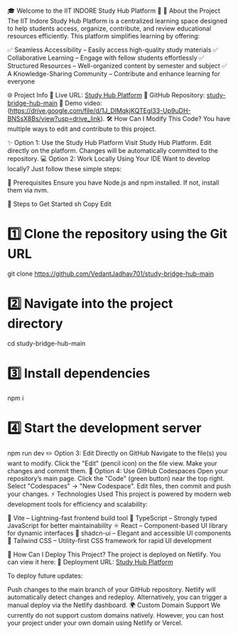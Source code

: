🎓 Welcome to the IIT INDORE Study Hub Platform 🚀
📖 About the Project
The IIT Indore Study Hub Platform is a centralized learning space designed to help students access, organize, contribute, and review educational resources efficiently. This platform simplifies learning by offering:

✅ Seamless Accessibility – Easily access high-quality study materials
✅ Collaborative Learning – Engage with fellow students effortlessly
✅ Structured Resources – Well-organized content by semester and subject
✅ A Knowledge-Sharing Community – Contribute and enhance learning for everyone

🌐 Project Info
🔗 Live URL: [Study Hub Platform](https://studyhubiiti.netlify.app/)
🔗 GitHub Repository: [study-bridge-hub-main](https://github.com/VedantJadhav701/study-bridge-hub-main)
🔗 Demo video: (https://drive.google.com/file/d/1J_DlMqkjKQTEgl33-Up9uDH-BNSsX8Bs/view?usp=drive_link).
🛠 How Can I Modify This Code?
You have multiple ways to edit and contribute to this project.

✨ Option 1: Use the Study Hub Platform
Visit Study Hub Platform.
Edit directly on the platform.
Changes will be automatically committed to the repository.
💻 Option 2: Work Locally Using Your IDE
Want to develop locally? Just follow these simple steps:

📌 Prerequisites
Ensure you have Node.js and npm installed. If not, install them via nvm.

🚀 Steps to Get Started
sh
Copy
Edit
# 1️⃣ Clone the repository using the Git URL
git clone https://github.com/VedantJadhav701/study-bridge-hub-main

# 2️⃣ Navigate into the project directory
cd study-bridge-hub-main

# 3️⃣ Install dependencies
npm i

# 4️⃣ Start the development server
npm run dev
✏️ Option 3: Edit Directly on GitHub
Navigate to the file(s) you want to modify.
Click the "Edit" (pencil icon) on the file view.
Make your changes and commit them.
🚀 Option 4: Use GitHub Codespaces
Open your repository’s main page.
Click the "Code" (green button) near the top right.
Select "Codespaces" → "New Codespace".
Edit files, then commit and push your changes.
⚡ Technologies Used
This project is powered by modern web development tools for efficiency and scalability:

🚀 Vite – Lightning-fast frontend build tool
📜 TypeScript – Strongly typed JavaScript for better maintainability
⚛ React – Component-based UI library for dynamic interfaces
🎨 shadcn-ui – Elegant and accessible UI components
🌊 Tailwind CSS – Utility-first CSS framework for rapid UI development

🚀 How Can I Deploy This Project?
The project is deployed on Netlify. You can view it here:
🔗 Deployment URL: [Study Hub Platform](https://studyhubiiti.netlify.app/)

To deploy future updates:

Push changes to the main branch of your GitHub repository.
Netlify will automatically detect changes and redeploy.
Alternatively, you can trigger a manual deploy via the Netlify dashboard.
🌍 Custom Domain Support
We currently do not support custom domains natively. However, you can host your project under your own domain using Netlify or Vercel.
